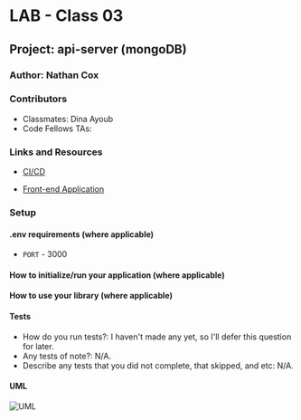 #  LAB - Class 03

## Project: api-server (mongoDB)

### Author: Nathan Cox

### Contributors

- Classmates: Dina Ayoub
- Code Fellows TAs: 

### Links and Resources

- [CI/CD](LINK)
<!-- - [Back-end Server URL](http://xyz.com) (when applicable) -->
- [Front-end Application](LINK)

### Setup

#### .env requirements (where applicable)

- `PORT` - 3000
<!-- - `MONGODB_URI` - URL to the running mongo instance/db -->

#### How to initialize/run your application (where applicable)

#### How to use your library (where applicable)

#### Tests

- How do you run tests?: I haven't made any yet, so I'll defer this question for later.
- Any tests of note?: N/A.
- Describe any tests that you did not complete, that skipped, and etc: N/A.

#### UML
<!-- Doesn't yet exist -->
![UML](LINK)
